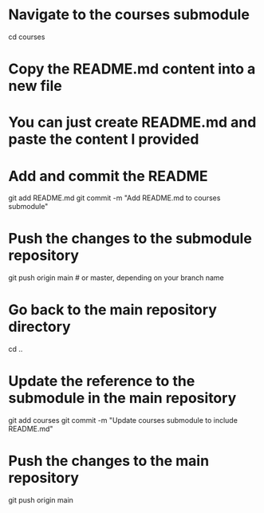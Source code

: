 # Navigate to the courses submodule
cd courses

# Copy the README.md content into a new file
# You can just create README.md and paste the content I provided

# Add and commit the README
git add README.md
git commit -m "Add README.md to courses submodule"

# Push the changes to the submodule repository
git push origin main  # or master, depending on your branch name

# Go back to the main repository directory
cd ..

# Update the reference to the submodule in the main repository
git add courses
git commit -m "Update courses submodule to include README.md"

# Push the changes to the main repository
git push origin main